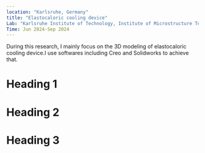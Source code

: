 ```yaml
---
location: "Karlsruhe, Germany"
title: "Elastocaloric cooling device"
Lab: "Karlsruhe Institute of Technology, Institute of Microstructure Technologies"
Time: Jun 2024-Sep 2024
---
```


During this research, I mainly focus on the 3D modeling of elastocaloric cooling device.I use softwares including Creo and Solidworks to achieve that.

Heading 1
======

Heading 2
======

Heading 3
======
